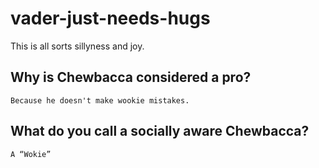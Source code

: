 # vader-just-needs-hugs

This is all sorts sillyness and joy.

## Why is Chewbacca considered a pro?
    Because he doesn't make wookie mistakes.

## What do you call a socially aware Chewbacca?
    A “Wokie”
